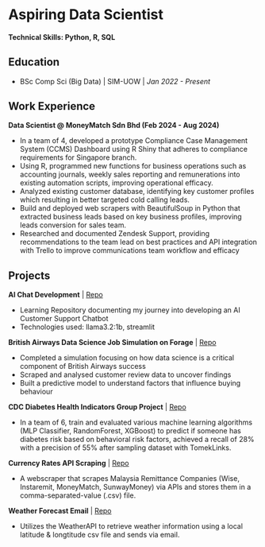 # Aspiring Data Scientist

#### Technical Skills: Python, R, SQL

## Education
- BSc Comp Sci (Big Data) | SIM-UOW | _Jan 2022 - Present_

## Work Experience
**Data Scientist @ MoneyMatch Sdn Bhd  (Feb 2024 - Aug 2024)**
- In a team of 4, developed a prototype Compliance Case Management System (CCMS) Dashboard using R Shiny that adheres to compliance requirements for Singapore branch.
- Using R, programmed new functions for business operations such as accounting journals, weekly sales reporting and remunerations into existing automation scripts, improving operational efficacy.
- Analyzed existing customer database, identifying key customer profiles which resulting in better targeted cold calling leads.
- Build and deployed web scrapers with BeautifulSoup in Python that extracted business leads based on key business profiles, improving leads conversion for sales team.
- Researched and documented Zendesk Support, providing recommendations to the team lead on best practices and API integration with Trello to improve communications team workflow and efficacy

## Projects
**AI Chat Development** | [Repo](https://github.com/lester-liam/AI-Chatbot-Development)
- Learning Repository documenting my journey into developing an AI Customer Support Chatbot
- Technologies used: llama3.2:1b, streamlit 

**British Airways Data Science Job Simulation on Forage** | [Repo](https://github.com/lester-liam/Forage-Virtual-Experience-British-Airways)
- Completed a simulation focusing on how data science is a critical component of British Airways success
- Scraped and analysed customer review data to uncover findings
- Built a predictive model to understand factors that influence buying behaviour

**CDC Diabetes Health Indicators Group Project** | [Repo](https://github.com/lester-liam/csci218-sp125-group-assignment)
- In a team of 6, train and evaluated various machine learning algorithms (MLP Classifier, RandomForest, XGBoost) to predict if someone has diabetes risk based on behavioral risk factors, achieved a recall of 28% with a precision of 55% after sampling dataset with TomekLinks.

**Currency Rates API Scraping** | [Repo](https://github.com/lester-liam/currency-rates-api-scraping)
- A webscraper that scrapes Malaysia Remittance Companies (Wise, Instaremit, MoneyMatch, SunwayMoney) via APIs and stores them in a comma-separated-value (.csv) file.

**Weather Forecast Email** | [Repo](https://github.com/lester-liam/weather-forecast-email)
- Utilizes the WeatherAPI to retrieve weather information using a local latitude & longtitude csv file and sends via email.
